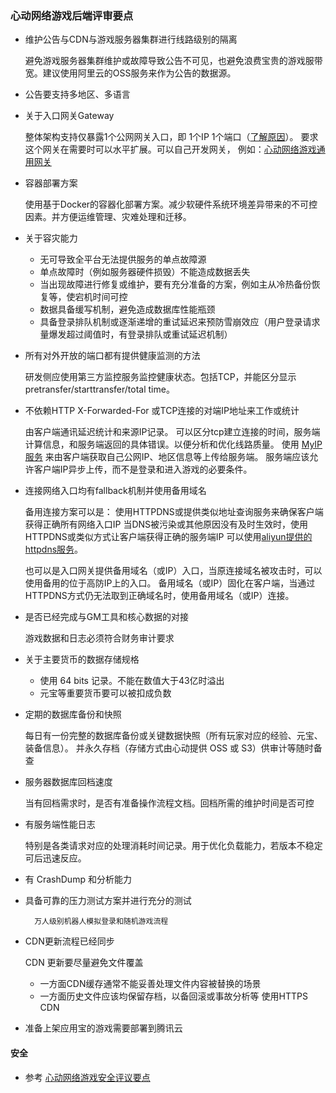 ### 心动网络游戏后端评审要点

* 维护公告与CDN与游戏服务器集群进行线路级别的隔离

	避免游戏服务器集群维护或故障导致公告不可见，也避免浪费宝贵的游戏服带宽。建议使用阿里云的OSS服务来作为公告的数据源。

* 公告要支持多地区、多语言

* 关于入口网关Gateway

	整体架构支持仅暴露1个公网网关入口，即 1个IP 1个端口（[了解原因](../misc/ddos.md)）。
	要求这个网关在需要时可以水平扩展。可以自己开发网关，
	例如：[心动网络游戏通用网关](https://github.com/xindong/frontd)

* 容器部署方案

	使用基于Docker的容器化部署方案。减少软硬件系统环境差异带来的不可控因素。并方便运维管理、灾难处理和迁移。

* 关于容灾能力

	- 无可导致全平台无法提供服务的单点故障源
	- 单点故障时（例如服务器硬件损毁）不能造成数据丢失
	- 当出现故障进行修复或维护，要有充分准备的方案，例如主从冷热备份恢复等，使宕机时间可控
	- 数据具备缓写机制，避免造成数据库性能瓶颈
	- 具备登录排队机制或逐渐递增的重试延迟来预防雪崩效应（用户登录请求量爆发超过阈值时，有登录排队或重试延迟机制）

* 所有对外开放的端口都有提供健康监测的方法

	研发侧应使用第三方监控服务监控健康状态。包括TCP，并能区分显示 pretransfer/starttransfer/total time。

* 不依赖HTTP X-Forwarded-For 或TCP连接的对端IP地址来工作或统计

	由客户端通讯延迟统计和来源IP记录。
	可以区分tcp建立连接的时间，服务端计算信息，和服务端返回的具体错误。以便分析和优化线路质量。
	使用 [MyIP服务](../services/myip.md) 来由客户端获取自己公网IP、地区信息等上传给服务端。
	服务端应该允许客户端IP异步上传，而不是登录和进入游戏的必要条件。

* 连接网络入口均有fallback机制并使用备用域名

	备用连接方案可以是：
	使用HTTPDNS或提供类似地址查询服务来确保客户端获得正确所有网络入口IP
	当DNS被污染或其他原因没有及时生效时，使用HTTPDNS或类似方式让客户端获得正确的服务端IP
	可以使用[aliyun提供的httpdns服务](https://help.aliyun.com/document_detail/dpa/sdk/RESTful/httpdns.html)。

	也可以是入口网关提供备用域名（或IP）入口，当原连接域名被攻击时，可以使用备用的位于高防IP上的入口。
	备用域名（或IP）固化在客户端，当通过HTTPDNS方式仍无法取到正确域名时，使用备用域名（或IP）连接。

* 是否已经完成与GM工具和核心数据的对接

	游戏数据和日志必须符合财务审计要求

* 关于主要货币的数据存储规格

	- 使用 64 bits 记录。不能在数值大于43亿时溢出
	- 元宝等重要货币要可以被扣成负数

* 定期的数据库备份和快照

	每日有一份完整的数据库备份或关键数据快照（所有玩家对应的经验、元宝、装备信息）。
	并永久存档（存储方式由心动提供 OSS 或 S3）供审计等随时备查

* 服务器数据库回档速度

	当有回档需求时，是否有准备操作流程文档。回档所需的维护时间是否可控

* 有服务端性能日志

	特别是各类请求对应的处理消耗时间记录。用于优化负载能力，若版本不稳定可后迅速反应。

* 有 CrashDump 和分析能力

* 具备可靠的压力测试方案并进行充分的测试

        万人级别机器人模拟登录和随机游戏流程

* CDN更新流程已经同步

	CDN 更新要尽量避免文件覆盖
	- 一方面CDN缓存通常不能妥善处理文件内容被替换的场景
	- 一方面历史文件应该均保留存档，以备回滚或事故分析等
	使用HTTPS CDN

* 准备上架应用宝的游戏需要部署到腾讯云


#### 安全
* 参考 [心动网络游戏安全评议要点](security.md)
